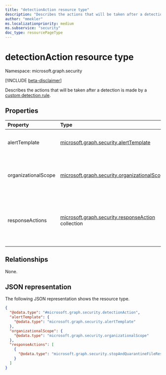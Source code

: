 ```yaml
---
title: "detectionAction resource type"
description: "Describes the actions that will be taken after a detection is made by the custom detection rule."
author: "mmekler"
ms.localizationpriority: medium
ms.subservice: "security"
doc_type: resourcePageType
---
```


# detectionAction resource type

Namespace: microsoft.graph.security

[!INCLUDE [beta-disclaimer](../../includes/beta-disclaimer.md)]

Describes the actions that will be taken after a detection is made by a [custom detection rule](../resources/security-detectionrule.md).

## Properties
| Property            | Type                                                                                          | Description                                                           |
|:--------------------|:----------------------------------------------------------------------------------------------|:----------------------------------------------------------------------|
| alertTemplate       | [microsoft.graph.security.alertTemplate](../resources/security-alerttemplate.md)              | Template for the generated alert.                                     |
| organizationalScope | [microsoft.graph.security.organizationalScope](../resources/security-organizationalscope.md)  | Groups to which the custom detection rule applies.                    |
| responseActions     | [microsoft.graph.security.responseAction](../resources/security-responseaction.md) collection | Actions taken on impacted assets as set in the custom detection rule. |

## Relationships
None.

## JSON representation
The following JSON representation shows the resource type.
<!-- {
  "blockType": "resource",
  "@odata.type": "microsoft.graph.security.detectionAction"
}
-->
``` json
{
  "@odata.type": "#microsoft.graph.security.detectionAction",
  "alertTemplate": {
    "@odata.type": "microsoft.graph.security.alertTemplate"
  },
  "organizationalScope": {
    "@odata.type": "microsoft.graph.security.organizationalScope"
  },
  "responseActions": [
    {
      "@odata.type": "microsoft.graph.security.stopAndQuarantineFileResponseAction"
    }
  ]
}
```

